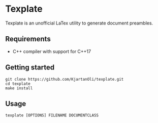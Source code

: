 # Texplate

Texplate is an unofficial LaTex utility to generate document preambles.

## Requirements

* C++ compiler with support for C++17

## Getting started

```
git clone https://github.com/KjartanOli/texplate.git
cd texplate
make install
```
## Usage

```
texplate [OPTIONS] FILENAME DOCUMENTCLASS
```
